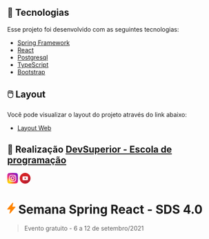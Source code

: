 ## 🧪 Tecnologias

Esse projeto foi desenvolvido com as seguintes tecnologias:

- [Spring Framework](https://spring.io/)
- [React](https://reactjs.org)
- [Postgresql](https://www.postgresql.org/)
- [TypeScript](https://www.typescriptlang.org/)
- [Bootstrap](https://getbootstrap.com/)

## 🖱️ Layout

Você pode visualizar o layout do projeto através do link abaixo:

- [Layout Web](https://dsvendas-brunofv.netlify.app/)

## 🔖 Realização [DevSuperior - Escola de programação](https://devsuperior.com.br)

[![DevSuperior no Instagram](https://raw.githubusercontent.com/devsuperior/bds-assets/main/ds/ig-icon.png)](https://instagram.com/devsuperior.ig)
[![DevSuperior no Youtube](https://raw.githubusercontent.com/devsuperior/bds-assets/main/ds/yt-icon.png)](https://youtube.com/devsuperior)

# ![logo](https://raw.githubusercontent.com/devsuperior/bds-assets/main/ds/devsuperior-logo-small.png) Semana Spring React - SDS 4.0

> Evento gratuito - 6 a 12 de setembro/2021
